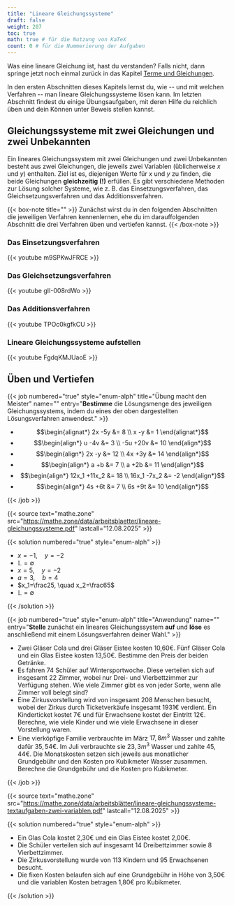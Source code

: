 ```yaml
---
title: "Lineare Gleichungssysteme"
draft: false
weight: 207
toc: true
math: true # für die Nutzung von KaTeX
count: 0 # für die Nummerierung der Aufgaben
---
```


Was eine lineare Gleichung ist, hast du verstanden? Falls nicht, dann springe jetzt noch einmal zurück in das Kapitel [Terme und Gleichungen](/hbf1/1-grundlagen-training/terme-und-gleichungen/).

In den ersten Abschnitten dieses Kapitels lernst du, wie -- und mit welchen Verfahren -- man lineare Gleichungssysteme lösen kann.
Im letzten Abschnitt findest du einige Übungsaufgaben, mit deren Hilfe du reichlich üben und dein Können unter Beweis stellen kannst.

## Gleichungssysteme mit zwei Gleichungen und zwei Unbekannten

Ein lineares Gleichungssystem mit zwei Gleichungen und zwei Unbekannten besteht aus zwei Gleichungen, die jeweils zwei Variablen (üblicherweise $x$ und $y$) enthalten. Ziel ist es, diejenigen Werte für $x$ und $y$ zu finden, die beide Gleichungen **gleichzeitig (!)** erfüllen. Es gibt verschiedene Methoden zur Lösung solcher Systeme, wie z. B. das Einsetzungsverfahren, das Gleichsetzungsverfahren und das Additionsverfahren.

{{< box-note title="" >}}
    Zunächst wirst du in den folgenden Abschnitten die jeweiligen Verfahren kennenlernen, ehe du im darauffolgenden Abschnitt die drei Verfahren üben und vertiefen kannst.
{{< /box-note >}}

### Das Einsetzungsverfahren

{{< youtube m9SPKwJFRCE >}}

### Das Gleichsetzungsverfahren

{{< youtube gII-008rdWo >}}

### Das Additionsverfahren

{{< youtube TPOc0kgfkCU >}}

### Lineare Gleichungssysteme aufstellen

{{< youtube FgdqKMJUaoE >}}

## Üben und Vertiefen

{{< job numbered="true" style="enum-alph" title="Übung macht den Meister" name="" entry="**Bestimme** die Lösungsmenge des jeweiligen Gleichungssystems, indem du eines der oben dargestellten Lösungsverfahren anwendest." >}}

- $$\begin{alignat*} 2x -5y &= 8 \\ x -y &= 1 \end{alignat*}$$
- $$\begin{align*} u -4v &= 3 \\ -5u +20v &= 10 \end{align*}$$
- $$\begin{align*} 2x -y &= 12 \\ 4x +3y &= 14 \end{align*}$$
- $$\begin{align*} a +b &= 7 \\ a +2b &= 11 \end{align*}$$
- $$\begin{align*} 12x_1 +11x_2 &= 18 \\ 16x_1 -7x_2 &= -2 \end{align*}$$
- $$\begin{align*} 4s +6t &= 7 \\ 6s +9t &= 10 \end{align*}$$

{{< /job >}}

{{< source text="mathe.zone" src="https://mathe.zone/data/arbeitsblaetter/lineare-gleichungssysteme.pdf" lastcall="12.08.2025" >}}

{{< solution numbered="true" style="enum-alph" >}}

- $x=-1, \quad y=-2$
- $\mathbb{L}=\emptyset$
- $x=5, \quad y=-2$
- $a=3, \quad b=4$
- $x_1=\frac25, \quad x_2=\frac65$
- $\mathbb{L}=\emptyset$

{{< /solution >}}

{{< job numbered="true" style="enum-alph" title="Anwendung" name="" entry="**Stelle** zunächst ein lineares Gleichungssystem **auf** und **löse** es anschließend mit einem Lösungsverfahren deiner Wahl." >}}

- Zwei Gläser Cola und drei Gläser Eistee kosten 10,60€. Fünf Gläser Cola und ein Glas Eistee kosten 13,50€. Bestimme den Preis der beiden Getränke.
- Es fahren 74 Schüler auf Wintersportwoche. Diese verteilen sich auf insgesamt 22 Zimmer, wobei nur Drei- und Vierbettzimmer zur Verfügung stehen. Wie viele Zimmer gibt es von jeder Sorte, wenn alle Zimmer voll belegt sind?
- Eine Zirkusvorstellung wird von insgesamt 208 Menschen besucht, wobei der Zirkus durch Ticketverkäufe insgesamt 1931€ verdient. Ein Kinderticket kostet 7€ und für Erwachsene kostet der Eintritt 12€. Berechne, wie viele Kinder und wie viele Erwachsene in dieser Vorstellung waren.
- Eine vierköpfige Familie verbrauchte im März $17,8m^3$ Wasser und zahlte dafür $35,54€$. Im Juli verbrauchte sie $23,3m^3$ Wasser und zahlte $45,44€$. Die Monatskosten setzen sich jeweils aus monatlicher Grundgebühr und den Kosten pro Kubikmeter Wasser zusammen. Berechne die Grundgebühr und die Kosten pro Kubikmeter.

{{< /job >}}

{{< source text="mathe.zone" src="https://mathe.zone/data/arbeitsblätter/lineare-gleichungssysteme-textaufgaben-zwei-variablen.pdf" lastcall="12.08.2025" >}}

{{< solution numbered="true" style="enum-alph" >}}

- Ein Glas Cola kostet 2,30€ und ein Glas Eistee kostet 2,00€.
- Die Schüler verteilen sich auf insgesamt 14 Dreibettzimmer sowie 8 Vierbettzimmer.
- Die Zirkusvorstellung wurde von 113 Kindern und 95 Erwachsenen besucht.
- Die fixen Kosten belaufen sich auf eine Grundgebühr in Höhe von 3,50€ und die variablen Kosten betragen 1,80€ pro Kubikmeter.

{{< /solution >}}
